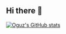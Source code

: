 ## Hi there 👋

[![Oguz's GitHub stats](https://github-readme-stats.vercel.app/api?username=oguzerkara)](https://github.com/oguzerkara/github-readme-stats)

<!--
**oguzerkara/oguzerkara** is a ✨ _special_ ✨ repository because its `README.md` (this file) appears on your GitHub profile.

Here are some ideas to get you started:

- 🔭 I’m currently working on ...
- 🌱 I’m currently learning ...
- 👯 I’m looking to collaborate on ...
- 🤔 I’m looking for help with ...
- 💬 Ask me about ...
- 📫 How to reach me: ...
- 😄 Pronouns: ...
- ⚡ Fun fact: ...
-->
